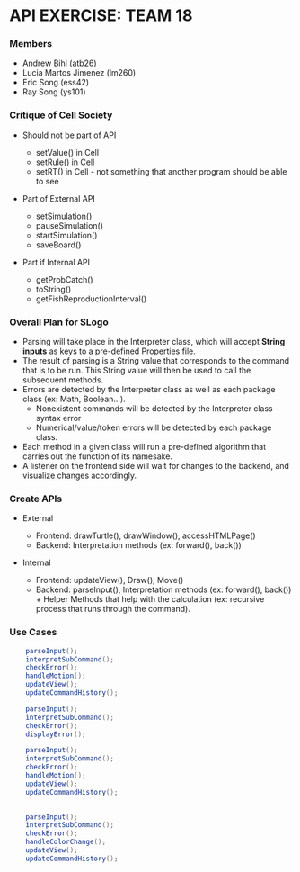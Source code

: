 # API EXERCISE: TEAM 18

### Members
+ Andrew Bihl (atb26)
+ Lucia Martos Jimenez (lm260)
+ Eric Song (ess42)
+ Ray Song (ys101)

### Critique of Cell Society

+ Should not be part of API
	+ setValue() in Cell
	+ setRule() in Cell
	+ setRT() in Cell - not something that another program should be able to see

+ Part of External API
	+ setSimulation()
	+ pauseSimulation()
	+ startSimulation()
	+ saveBoard()
	

+ Part if Internal API
	+ getProbCatch()
	+ toString()
	+ getFishReproductionInterval()


### Overall Plan for SLogo

+ Parsing will take place in the Interpreter class, which will accept **String inputs** as keys to a pre-defined Properties file.
+ The result of parsing is a String value that corresponds to the command that is to be run. This String value will then be used to call the subsequent methods. 
+ Errors are detected by the Interpreter class as well as each package class (ex: Math, Boolean...). 
	+ Nonexistent commands will be detected by the Interpreter class  - syntax error
	+ Numerical/value/token errors will be detected by each package class.
+ Each method in a given class will run a pre-defined algorithm that carries out the function of its namesake.
+ A listener on the frontend side will wait for changes to the backend, and visualize changes accordingly.

### Create APIs

+ External
	+ Frontend: drawTurtle(), drawWindow(), accessHTMLPage()
	+ Backend: Interpretation methods (ex: forward(), back())

+ Internal
	+ Frontend: updateView(), Draw(), Move()
	+ Backend: parseInput(), Interpretation methods (ex: forward(), back()) + Helper Methods that help with the calculation (ex: recursive process that runs through the command). 


### Use Cases

```java
	parseInput();
	interpretSubCommand();
	checkError();
	handleMotion();
	updateView();
	updateCommandHistory();	
```

```java
	parseInput();
	interpretSubCommand();
	checkError();
	displayError();
```

```java
	parseInput();
	interpretSubCommand();
	checkError();
	handleMotion();
	updateView();
	updateCommandHistory();	
	
```

```java
	parseInput();
	interpretSubCommand();
	checkError();
	handleColorChange();
	updateView();
	updateCommandHistory();	
	
```
 


